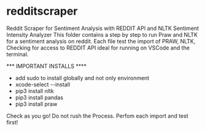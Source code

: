 # redditscraper

Reddit Scraper for Sentiment Analysis with REDDIT API and NLTK  Sentiment Intensity Analyzer
This folder contains a step by step to run Praw and NLTK for a sentiment analysis on reddit. 
Each file test the import of PRAW, NLTK, Checking for access to REDDIT API 
ideal for running on VSCode and the terminal. 

*** IMPORTANT INSTALLS ****
- add sudo to install globally and not only environment
- xcode-select --install
- pip3 install nltk
- pip3 install pandas
- pip3 install praw
  
Check as you go! Do not rush the Process. Perfom each import and test first!

